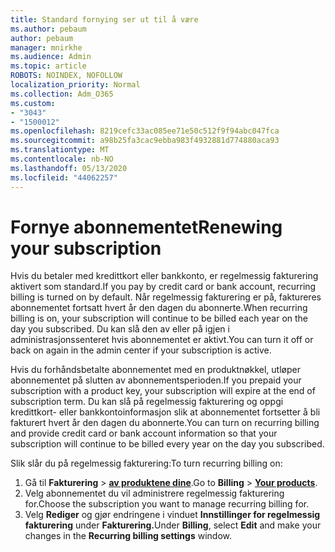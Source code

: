 ```yaml
---
title: Standard fornying ser ut til å være
ms.author: pebaum
author: pebaum
manager: mnirkhe
ms.audience: Admin
ms.topic: article
ROBOTS: NOINDEX, NOFOLLOW
localization_priority: Normal
ms.collection: Adm_O365
ms.custom:
- "3043"
- "1500012"
ms.openlocfilehash: 8219cefc33ac085ee71e50c512f9f94abc047fca
ms.sourcegitcommit: a98b25fa3cac9ebba983f4932881d774880aca93
ms.translationtype: MT
ms.contentlocale: nb-NO
ms.lasthandoff: 05/13/2020
ms.locfileid: "44062257"
---
```

# <a name="renewing-your-subscription"></a><span data-ttu-id="9662a-102">Fornye abonnementet</span><span class="sxs-lookup"><span data-stu-id="9662a-102">Renewing your subscription</span></span>

<span data-ttu-id="9662a-103">Hvis du betaler med kredittkort eller bankkonto, er regelmessig fakturering aktivert som standard.</span><span class="sxs-lookup"><span data-stu-id="9662a-103">If you pay by credit card or bank account, recurring billing is turned on by default.</span></span> <span data-ttu-id="9662a-104">Når regelmessig fakturering er på, faktureres abonnementet fortsatt hvert år den dagen du abonnerte.</span><span class="sxs-lookup"><span data-stu-id="9662a-104">When recurring billing is on, your subscription will continue to be billed each year on the day you subscribed.</span></span> <span data-ttu-id="9662a-105">Du kan slå den av eller på igjen i administrasjonssenteret hvis abonnementet er aktivt.</span><span class="sxs-lookup"><span data-stu-id="9662a-105">You can turn it off or back on again in the admin center if your subscription is active.</span></span>

<span data-ttu-id="9662a-106">Hvis du forhåndsbetalte abonnementet med en produktnøkkel, utløper abonnementet på slutten av abonnementsperioden.</span><span class="sxs-lookup"><span data-stu-id="9662a-106">If you prepaid your subscription with a product key, your subscription will expire at the end of subscription term.</span></span> <span data-ttu-id="9662a-107">Du kan slå på regelmessig fakturering og oppgi kredittkort- eller bankkontoinformasjon slik at abonnementet fortsetter å bli fakturert hvert år den dagen du abonnerte.</span><span class="sxs-lookup"><span data-stu-id="9662a-107">You can turn on recurring billing and provide credit card or bank account information so that your subscription will continue to be billed every year on the day you subscribed.</span></span>

<span data-ttu-id="9662a-108">Slik slår du på regelmessig fakturering:</span><span class="sxs-lookup"><span data-stu-id="9662a-108">To turn recurring billing on:</span></span> 

1. <span data-ttu-id="9662a-109">Gå til **Fakturering**  >  **[av produktene dine](https://go.microsoft.com/fwlink/p/?linkid=842054)**.</span><span class="sxs-lookup"><span data-stu-id="9662a-109">Go to **Billing** > **[Your products](https://go.microsoft.com/fwlink/p/?linkid=842054)**.</span></span>
2. <span data-ttu-id="9662a-110">Velg abonnementet du vil administrere regelmessig fakturering for.</span><span class="sxs-lookup"><span data-stu-id="9662a-110">Choose the subscription you want to manage recurring billing for.</span></span>
3. <span data-ttu-id="9662a-111">Velg **Rediger** og gjør endringene i vinduet **Innstillinger for regelmessig fakturering** under **Fakturering.**</span><span class="sxs-lookup"><span data-stu-id="9662a-111">Under **Billing**, select **Edit** and make your changes in the **Recurring billing settings** window.</span></span> 